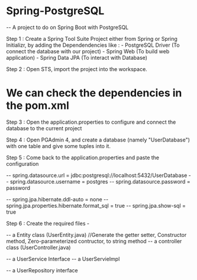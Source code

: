 # Spring-PostgreSQL

-- A project to do on Spring Boot with PostgreSQL

Step 1 : Create a Spring Tool Suite Project either from Spring or Spring Initializr, by adding the Dependendencies like : 
	- PostgreSQL Driver (To connect the database with our project)
	- Spring Web (To build web application)
	- Spring Data JPA (To interact with Database)

Step 2 : Open STS, import the project into the workspace.

# We can check the dependencies in the pom.xml

Step 3 : Open the application.properties to configure and connect the database to the current project

Step 4 : Open PGAdmin 4, and create a database (namely "UserDatabase") with one table and give some tuples into it.

Step 5 : Come back to the application.properties and paste the configuration

--	spring.datasource.url = jdbc:postgresql://localhost:5432/UserDatabase
--	spring.datasource.username = postgres
--	spring.datasource.password = password

--	spring.jpa.hibernate.ddl-auto = none
--	spring.jpa.properties.hibernate.format_sql = true
--	spring.jpa.show-sql = true

Step 6 : Create the required files -

--	a Entity class (UserEntity.java)
		//Generate the getter setter, Constructor method, Zero-parameterized contructor, to string method
--	a controller class (UserController.java)

--	a UserService Interface
	-- a UserServieImpl

--	a UserRepository interface 
